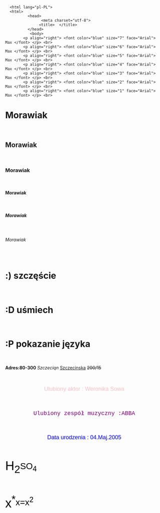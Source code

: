 
<!DOCTYPE html>
      <html lang="pl-PL">
      <html>
              <head>
                    <meta charset="utf-8">
                   <title>  </title>
              </head>
               <body>
            <p align="right"> <font color="blue" size="7" face="Arial"> Max </font> </p> <br>
            <p align="right"> <font color="blue" size="6" face="Arial"> Max </font> </p> <br>
            <p align="right"> <font color="blue" size="5" face="Arial"> Max </font> </p> <br>
            <p align="right"> <font color="blue" size="4" face="Arial"> Max </font> </p> <br>
            <p align="right"> <font color="blue" size="3" face="Arial"> Max </font> </p> <br>
            <p align="right"> <font color="blue" size="2" face="Arial"> Max </font> </p> <br>
            <p align="right"> <font color="blue" size="1" face="Arial"> Max </font> </p> <br>
<h1> Morawiak </h1><br>
<h2> Morawiak </h2><br>
<h3> Morawiak </h3><br>
<h4> Morawiak </h4><br>
<h5> Morawiak </h5><br>
<h6> Morawiak </h6><br>
<h1>:) szczęście</h1><br>
<h1>:D uśmiech</h1><br>
<h1>:P pokazanie języka</h1><br>
<p align="left"><b>Adres:80-300</b> <i>Szczeciqn</i> <u>Szczecinska</u> <strike>200/15</strike></p> <br>
<center> <font size="4" color="pink" face="Arial" ><p>Ulubiony aktor : Weronika Sowa </p> </center> <br>
<center> <font size="4" color="purple" face="Courier New" ><p>Ulubiony zespół muzyczny :ABBA </p> </center> <br>
<center> <font size="4" color="blue" face="Arial" ><p>Data urodzenia : 04.Maj.2005</p> </center> <br>
<p algin="left"><font size=10 face=Arial color=black> <sub>H<sub>2<sup>SO<sub>4 </font> </p> <br>
<p algin="left"><font size=10 face=Arial color=black> <sub>x<sup>*<sub>x=x<sup>2 </font> </p> <br>
              </body>
      </html>
